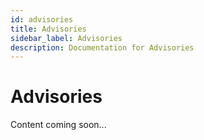 ```yaml
---
id: advisories
title: Advisories
sidebar_label: Advisories
description: Documentation for Advisories
---
```


# Advisories

Content coming soon...
